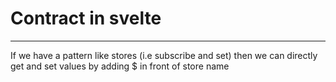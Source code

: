 # Contract in svelte
---

If we have a pattern like stores (i.e subscribe and set) then we can directly get and set values by adding $ in front of store name